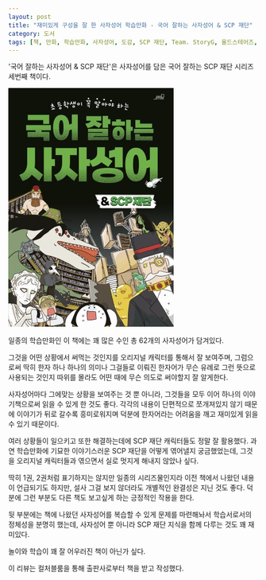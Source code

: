 ```yaml
---
layout: post
title: "재미있게 구성을 잘 한 사자성어 학습만화 - 국어 잘하는 사자성어 & SCP 재단"
category: 도서
tags: [책, 만화, 학습만화, 사자성어, 도감, SCP 재단, Team. StoryG, 올드스테어즈, 컬처블룸, 서평]
---
```


'국어 잘하는 사자성어 & SCP 재단'은
사자성어를 담은 국어 잘하는 SCP 재단 시리즈 세번째 책이다.

![표지](/images/book/good-at-korean-four-character-idiom-with-scp-foundation-comic-book-h480.jpg)

일종의 학습만화인 이 책에는
꽤 많은 수인 총 62개의 사자성어가 담겨있다.

그것을 어떤 상황에서 써먹는 것인지를
오리지널 캐릭터를 통해서 잘 보여주며,
그럼으로써 딱히 한자 하나 하나의 의미나
그걸들로 이뤄진 한자어가 무슨 유례로 그런 뜻으로 사용되는 것인지 따위를 몰라도
어떤 때에 무슨 의도로 써야할지 잘 알게한다.

사자성어마다 그에맞는 상황을 보여주는 것 뿐 아니라,
그것들을 모두 이어 하나의 이야기책으로써 읽을 수 있게 한 것도 좋다.
각각의 내용이 단편적으로 쪼개져있지 않기 때문에
이야기가 뒤로 갈수록 흥미로워지며
덕분에 한자어라는 어려움을 깨고 재미있게 읽을 수 있기 때문이다.

여러 상황들이 일으키고 또한 해결하는데에
SCP 재단 캐릭터들도 정말 잘 활용했다.
과연 학습만화에 기묘한 이야기스러운 SCP 재단을 어떻게 엮어낼지 궁금했었는데,
그것을 오리지널 캐릭터들과 엮으면서 실로 멋지게 해내지 않았나 싶다.

딱히 1권, 2권처럼 표기하지는 않지만 일종의 시리즈물인지라
이전 책에서 나왔던 내용이 언급되기도 하지만,
설사 그걸 보지 않더라도 개별적인 완결성은 지닌 것도 좋다.
덕분에 그런 부분도 다른 책도 보고싶게 하는 긍정적인 작용을 한다.

뒷 부분에는 책에 나왔던 사자성어를 복습할 수 있게 문제를 마련해놔서
학습서로서의 정체성을 분명히 했는데,
사자성어 뿐 아니라 SCP 재단 지식을 함께 다루는 것도 꽤 재미있다.

놀이와 학습이 꽤 잘 어우러진 책이 아닌가 싶다.



<div class="im im-info">
이 리뷰는 컬처블룸을 통해 출판사로부터 책을 받고 작성했다.
</div>
